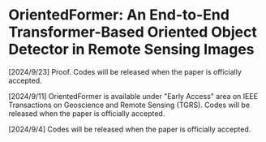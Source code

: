 # OrientedFormer: An End-to-End Transformer-Based Oriented Object Detector in Remote Sensing Images



[2024/9/23] Proof. Codes will be released when the paper is officially accepted.

[2024/9/11] OrientedFormer is available under "Early Access" area on IEEE Transactions on Geoscience and Remote Sensing (TGRS). Codes will be released when the paper is officially accepted.

[2024/9/4] Codes will be released when the paper is officially accepted.

